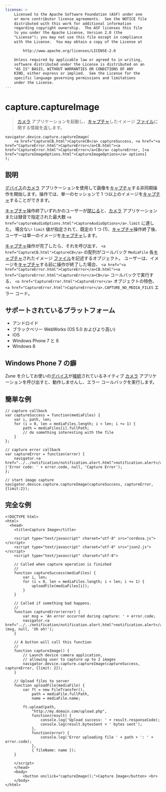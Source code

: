 ```yaml
---
license: >
    Licensed to the Apache Software Foundation (ASF) under one
    or more contributor license agreements.  See the NOTICE file
    distributed with this work for additional information
    regarding copyright ownership.  The ASF licenses this file
    to you under the Apache License, Version 2.0 (the
    "License"); you may not use this file except in compliance
    with the License.  You may obtain a copy of the License at

        http://www.apache.org/licenses/LICENSE-2.0

    Unless required by applicable law or agreed to in writing,
    software distributed under the License is distributed on an
    "AS IS" BASIS, WITHOUT WARRANTIES OR CONDITIONS OF ANY
    KIND, either express or implied.  See the License for the
    specific language governing permissions and limitations
    under the License.
---
```


# capture.captureImage

> <a href="../../camera/camera.html">カメラ</a> アプリケーションを起動し、<a href="capture.html">キャプチャ</a>したイメージ <a href="../../file/fileobj/fileobj.html">ファイル</a>に関する情報を返します。

    navigator.device.capture.captureImage(
        <a href="CaptureCB.html">CaptureCB</a> captureSuccess, <a href="<a href="CaptureError.html">CaptureError</a>CB.html"><a href="CaptureError.html">CaptureError</a>CB</a> captureError, [<a href="captureImageOptions.html">CaptureImageOptions</a> options]
    );
    

## 説明

<a href="../../device/device.html">デバイス</a>の<a href="../../camera/camera.html">カメラ</a> アプリケーションを使用して画像を<a href="capture.html">キャプチャ</a>する非同期操作を開始します。操作では、単一のセッションで 1 つ以上のイメージを<a href="capture.html">キャプチャ</a>することができます。

<a href="capture.html">キャプチャ</a>操作終了いずれかのユーザーが<a href="../../inappbrowser/inappbrowser.html">閉じる</a>と、<a href="../../camera/camera.html">カメラ</a> アプリケーションまたは録音で指定された最大数 `<a href="captureAudioOptions.html">CaptureAudioOptions</a>.limit` に達した。 場合ない `limit` 値が指定されて、既定の 1 つ (1)、<a href="capture.html">キャプチャ</a>操作終了後、ユーザーは単一のイメージを<a href="capture.html">キャプチャ</a>します。

<a href="capture.html">キャプチャ</a>操作が完了したら、それを呼び出す、 `<a href="CaptureCB.html">CaptureCB</a>` の配列がコールバック `MediaFile` 各<a href="capture.html">キャプチャ</a>されたイメージ <a href="../../file/fileobj/fileobj.html">ファイル</a>を記述するオブジェクト。 ユーザーは、イメージを<a href="capture.html">キャプチャ</a>する前に操作が終了した場合、 `<a href="<a href="CaptureError.html">CaptureError</a>CB.html"><a href="CaptureError.html">CaptureError</a>CB</a>` コールバックで実行する、 `<a href="CaptureError.html">CaptureError</a>` オブジェクトの特色、 `<a href="CaptureError.html">CaptureError</a>.CAPTURE_NO_MEDIA_FILES` エラー コード。

## サポートされているプラットフォーム

*   アンドロイド
*   ブラックベリー WebWorks (OS 5.0 およびより高い)
*   iOS
*   Windows Phone 7 と 8
*   Windows 8

## Windows Phone 7 の癖

Zune を介してお使いの<a href="../../device/device.html">デバイス</a>が<a href="../../connection/connection.html">接続</a>されているネイティブ <a href="../../camera/camera.html">カメラ</a> アプリケーションを呼び出すと、動作しませんし、エラー コールバックを実行します。

## 簡単な例

    // capture callback
    var captureSuccess = function(mediaFiles) {
        var i, path, len;
        for (i = 0, len = mediaFiles.length; i < len; i += 1) {
            path = mediaFiles[i].fullPath;
            // do something interesting with the file
        }
    };
    
    // capture error callback
    var captureError = function(error) {
        navigator.<a href="../../notification/notification.alert.html">notification.alert</a>('Error code: ' + error.code, null, 'Capture Error');
    };
    
    // start image capture
    navigator.device.capture.captureImage(captureSuccess, captureError, {limit:2});
    

## 完全な例

    <!DOCTYPE html>
    <html>
      <head>
        <title>Capture Image</title>
    
        <script type="text/javascript" charset="utf-8" src="cordova.js"></script>
        <script type="text/javascript" charset="utf-8" src="json2.js"></script>
        <script type="text/javascript" charset="utf-8">
    
        // Called when capture operation is finished
        //
        function captureSuccess(mediaFiles) {
            var i, len;
            for (i = 0, len = mediaFiles.length; i < len; i += 1) {
                uploadFile(mediaFiles[i]);
            }
        }
    
        // Called if something bad happens.
        //
        function captureError(error) {
            var msg = 'An error occurred during capture: ' + error.code;
            navigator.<a href="../../notification/notification.alert.html">notification.alert</a>(msg, null, 'Uh oh!');
        }
    
        // A button will call this function
        //
        function captureImage() {
            // Launch device camera application,
            // allowing user to capture up to 2 images
            navigator.device.capture.captureImage(captureSuccess, captureError, {limit: 2});
        }
    
        // Upload files to server
        function uploadFile(mediaFile) {
            var ft = new FileTransfer(),
                path = mediaFile.fullPath,
                name = mediaFile.name;
    
            ft.upload(path,
                "http://my.domain.com/upload.php",
                function(result) {
                    console.log('Upload success: ' + result.responseCode);
                    console.log(result.bytesSent + ' bytes sent');
                },
                function(error) {
                    console.log('Error uploading file ' + path + ': ' + error.code);
                },
                { fileName: name });
        }
    
        </script>
        </head>
        <body>
            <button onclick="captureImage();">Capture Image</button> <br>
        </body>
    </html>
